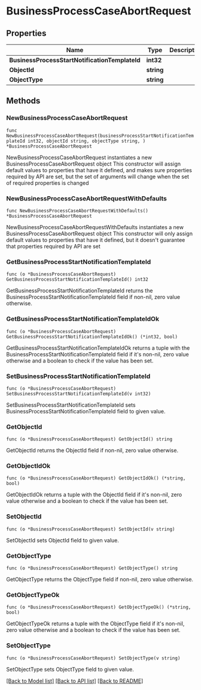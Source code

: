 # BusinessProcessCaseAbortRequest

## Properties

Name | Type | Description | Notes
------------ | ------------- | ------------- | -------------
**BusinessProcessStartNotificationTemplateId** | **int32** |  | 
**ObjectId** | **string** |  | 
**ObjectType** | **string** |  | 

## Methods

### NewBusinessProcessCaseAbortRequest

`func NewBusinessProcessCaseAbortRequest(businessProcessStartNotificationTemplateId int32, objectId string, objectType string, ) *BusinessProcessCaseAbortRequest`

NewBusinessProcessCaseAbortRequest instantiates a new BusinessProcessCaseAbortRequest object
This constructor will assign default values to properties that have it defined,
and makes sure properties required by API are set, but the set of arguments
will change when the set of required properties is changed

### NewBusinessProcessCaseAbortRequestWithDefaults

`func NewBusinessProcessCaseAbortRequestWithDefaults() *BusinessProcessCaseAbortRequest`

NewBusinessProcessCaseAbortRequestWithDefaults instantiates a new BusinessProcessCaseAbortRequest object
This constructor will only assign default values to properties that have it defined,
but it doesn't guarantee that properties required by API are set

### GetBusinessProcessStartNotificationTemplateId

`func (o *BusinessProcessCaseAbortRequest) GetBusinessProcessStartNotificationTemplateId() int32`

GetBusinessProcessStartNotificationTemplateId returns the BusinessProcessStartNotificationTemplateId field if non-nil, zero value otherwise.

### GetBusinessProcessStartNotificationTemplateIdOk

`func (o *BusinessProcessCaseAbortRequest) GetBusinessProcessStartNotificationTemplateIdOk() (*int32, bool)`

GetBusinessProcessStartNotificationTemplateIdOk returns a tuple with the BusinessProcessStartNotificationTemplateId field if it's non-nil, zero value otherwise
and a boolean to check if the value has been set.

### SetBusinessProcessStartNotificationTemplateId

`func (o *BusinessProcessCaseAbortRequest) SetBusinessProcessStartNotificationTemplateId(v int32)`

SetBusinessProcessStartNotificationTemplateId sets BusinessProcessStartNotificationTemplateId field to given value.


### GetObjectId

`func (o *BusinessProcessCaseAbortRequest) GetObjectId() string`

GetObjectId returns the ObjectId field if non-nil, zero value otherwise.

### GetObjectIdOk

`func (o *BusinessProcessCaseAbortRequest) GetObjectIdOk() (*string, bool)`

GetObjectIdOk returns a tuple with the ObjectId field if it's non-nil, zero value otherwise
and a boolean to check if the value has been set.

### SetObjectId

`func (o *BusinessProcessCaseAbortRequest) SetObjectId(v string)`

SetObjectId sets ObjectId field to given value.


### GetObjectType

`func (o *BusinessProcessCaseAbortRequest) GetObjectType() string`

GetObjectType returns the ObjectType field if non-nil, zero value otherwise.

### GetObjectTypeOk

`func (o *BusinessProcessCaseAbortRequest) GetObjectTypeOk() (*string, bool)`

GetObjectTypeOk returns a tuple with the ObjectType field if it's non-nil, zero value otherwise
and a boolean to check if the value has been set.

### SetObjectType

`func (o *BusinessProcessCaseAbortRequest) SetObjectType(v string)`

SetObjectType sets ObjectType field to given value.



[[Back to Model list]](../README.md#documentation-for-models) [[Back to API list]](../README.md#documentation-for-api-endpoints) [[Back to README]](../README.md)


